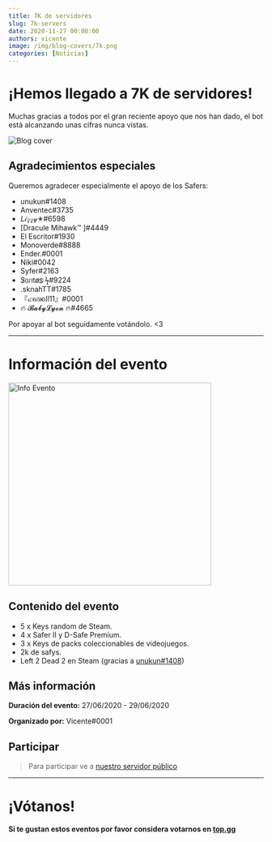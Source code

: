 ```yaml
---
title: 7K de servidores
slug: 7k-servers
date: 2020-11-27 00:00:00
authors: vicente
image: /img/blog-covers/7k.png
categories: [Noticias]
---
```

# ¡Hemos llegado a 7K de servidores!
Muchas gracias a todos por el gran reciente apoyo que nos han dado, el bot está alcanzando unas cifras nunca vistas.

![Blog cover](/img/blog-covers/7k.png)
<!--truncate-->

## Agradecimientos especiales
Queremos agradecer especialmente el apoyo de los Safers:

* unukun#1408
* Anventec#3735
* 𝐿𝒾𝓏𝓏𝓎✭#6598
* [Dracule Mihawk™ ]#4449
* El Escritor#1930
* Monoverde#8888
* Ender.#0001
* Niki#0042
* Syfer#2163
* S̷ᥲᥒtøs҉ ϟ#9224
* .sknahTT#1785
* 『๔คภкเll11』#0001
* 🔥 𝓑𝓪𝓫𝔂𝓛𝔂𝓸𝓷 🔥#4665

Por apoyar al bot seguidamente votándolo. <3

* * *

# Información del evento

<img src="https://i.imgur.com/0sEBfT5.gif" alt="Info Evento" width="400" height="400"></img>

## Contenido del evento
* 5 x Keys random de Steam.
* 4 x Safer II y D-Safe Premium.
* 3 x Keys de packs coleccionables de videojuegos.
* 2k de safys.
* Left 2 Dead 2 en Steam (gracias a [unukun#1408](https://discord.com/users/330033362200952833))

## Más información
**Duración del evento:** 27/06/2020 - 29/06/2020

**Organizado por:** Vicente#0001

## Participar
> Para participar ve a [nuestro servidor público](https://discordsafe.com/discord)

* * *

# ¡Vótanos!
**Si te gustan estos eventos por favor considera votarnos en [top.gg](https://top.gg/bot/461171501715161108/vote)**
